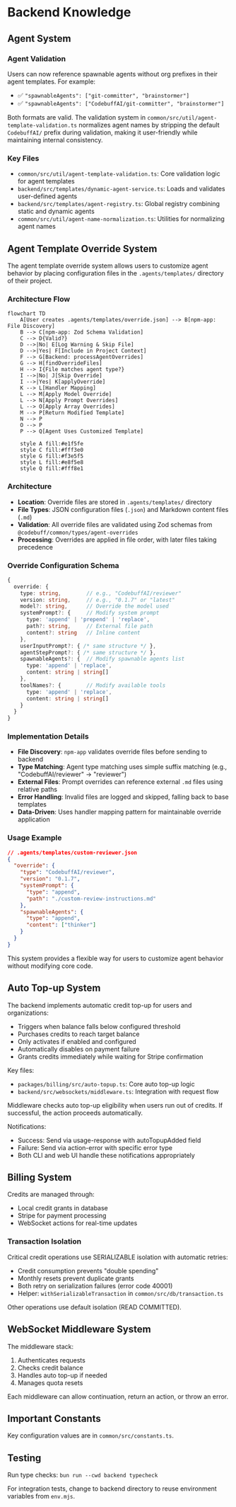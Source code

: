 # Backend Knowledge

## Agent System

### Agent Validation

Users can now reference spawnable agents without org prefixes in their agent templates. For example:

- ✅ `"spawnableAgents": ["git-committer", "brainstormer"]`
- ✅ `"spawnableAgents": ["CodebuffAI/git-committer", "brainstormer"]`

Both formats are valid. The validation system in `common/src/util/agent-template-validation.ts` normalizes agent names by stripping the default `CodebuffAI/` prefix during validation, making it user-friendly while maintaining internal consistency.

### Key Files

- `common/src/util/agent-template-validation.ts`: Core validation logic for agent templates
- `backend/src/templates/dynamic-agent-service.ts`: Loads and validates user-defined agents
- `backend/src/templates/agent-registry.ts`: Global registry combining static and dynamic agents
- `common/src/util/agent-name-normalization.ts`: Utilities for normalizing agent names

## Agent Template Override System

The agent template override system allows users to customize agent behavior by placing configuration files in the `.agents/templates/` directory of their project.

### Architecture Flow

```mermaid
flowchart TD
    A[User creates .agents/templates/override.json] --> B[npm-app: File Discovery]
    B --> C[npm-app: Zod Schema Validation]
    C --> D{Valid?}
    D -->|No| E[Log Warning & Skip File]
    D -->|Yes| F[Include in Project Context]
    F --> G[Backend: processAgentOverrides]
    G --> H[findOverrideFiles]
    H --> I{File matches agent type?}
    I -->|No| J[Skip Override]
    I -->|Yes| K[applyOverride]
    K --> L[Handler Mapping]
    L --> M[Apply Model Override]
    L --> N[Apply Prompt Overrides]
    L --> O[Apply Array Overrides]
    M --> P[Return Modified Template]
    N --> P
    O --> P
    P --> Q[Agent Uses Customized Template]

    style A fill:#e1f5fe
    style C fill:#fff3e0
    style G fill:#f3e5f5
    style L fill:#e8f5e8
    style Q fill:#fff8e1
```

### Architecture

- **Location**: Override files are stored in `.agents/templates/` directory
- **File Types**: JSON configuration files (`.json`) and Markdown content files (`.md`)
- **Validation**: All override files are validated using Zod schemas from `@codebuff/common/types/agent-overrides`
- **Processing**: Overrides are applied in file order, with later files taking precedence

### Override Configuration Schema

```typescript
{
  override: {
    type: string,        // e.g., "CodebuffAI/reviewer"
    version: string,     // e.g., "0.1.7" or "latest"
    model?: string,      // Override the model used
    systemPrompt?: {     // Modify system prompt
      type: 'append' | 'prepend' | 'replace',
      path?: string,     // External file path
      content?: string   // Inline content
    },
    userInputPrompt?: { /* same structure */ },
    agentStepPrompt?: { /* same structure */ },
    spawnableAgents?: {  // Modify spawnable agents list
      type: 'append' | 'replace',
      content: string | string[]
    },
    toolNames?: {        // Modify available tools
      type: 'append' | 'replace',
      content: string | string[]
    }
  }
}
```

### Implementation Details

- **File Discovery**: `npm-app` validates override files before sending to backend
- **Type Matching**: Agent type matching uses simple suffix matching (e.g., "CodebuffAI/reviewer" → "reviewer")
- **External Files**: Prompt overrides can reference external `.md` files using relative paths
- **Error Handling**: Invalid files are logged and skipped, falling back to base templates
- **Data-Driven**: Uses handler mapping pattern for maintainable override application

### Usage Example

```json
// .agents/templates/custom-reviewer.json
{
  "override": {
    "type": "CodebuffAI/reviewer",
    "version": "0.1.7",
    "systemPrompt": {
      "type": "append",
      "path": "./custom-review-instructions.md"
    },
    "spawnableAgents": {
      "type": "append",
      "content": ["thinker"]
    }
  }
}
```

This system provides a flexible way for users to customize agent behavior without modifying core code.

## Auto Top-up System

The backend implements automatic credit top-up for users and organizations:

- Triggers when balance falls below configured threshold
- Purchases credits to reach target balance
- Only activates if enabled and configured
- Automatically disables on payment failure
- Grants credits immediately while waiting for Stripe confirmation

Key files:

- `packages/billing/src/auto-topup.ts`: Core auto top-up logic
- `backend/src/websockets/middleware.ts`: Integration with request flow

Middleware checks auto top-up eligibility when users run out of credits. If successful, the action proceeds automatically.

Notifications:

- Success: Send via usage-response with autoTopupAdded field
- Failure: Send via action-error with specific error type
- Both CLI and web UI handle these notifications appropriately

## Billing System

Credits are managed through:

- Local credit grants in database
- Stripe for payment processing
- WebSocket actions for real-time updates

### Transaction Isolation

Critical credit operations use SERIALIZABLE isolation with automatic retries:

- Credit consumption prevents "double spending"
- Monthly resets prevent duplicate grants
- Both retry on serialization failures (error code 40001)
- Helper: `withSerializableTransaction` in `common/src/db/transaction.ts`

Other operations use default isolation (READ COMMITTED).

## WebSocket Middleware System

The middleware stack:

1. Authenticates requests
2. Checks credit balance
3. Handles auto top-up if needed
4. Manages quota resets

Each middleware can allow continuation, return an action, or throw an error.

## Important Constants

Key configuration values are in `common/src/constants.ts`.

## Testing

Run type checks: `bun run --cwd backend typecheck`

For integration tests, change to backend directory to reuse environment variables from `env.mjs`.
